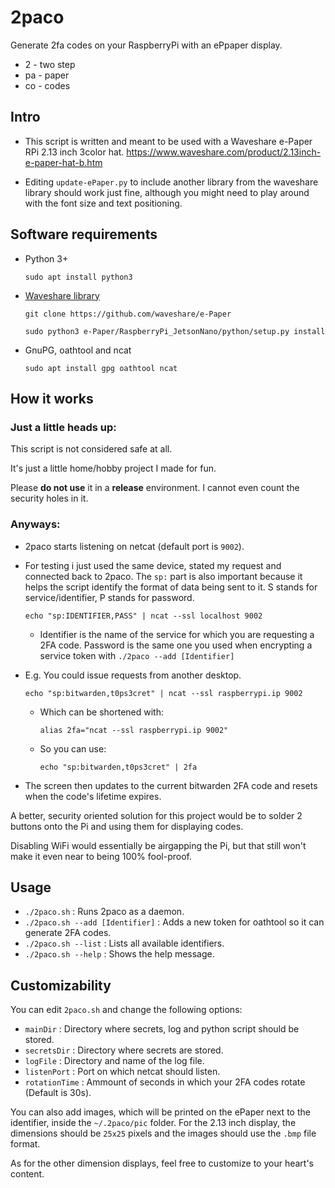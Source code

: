 # 2paco

Generate 2fa codes on your RaspberryPi with an ePpaper display.

* 2 - two step
* pa - paper
* co - codes

## Intro

* This script is written and meant to be used with a Waveshare e-Paper RPi 2.13 inch 3color hat.
https://www.waveshare.com/product/2.13inch-e-paper-hat-b.htm

* Editing `update-ePaper.py` to include another library from the waveshare library should work just fine,
although you might need to play around with the font size and text positioning.

## Software requirements

* Python 3+

    `sudo apt install python3`

* [Waveshare library](https://github.com/waveshare/e-Paper)
  
    `git clone https://github.com/waveshare/e-Paper`

    `sudo python3 e-Paper/RaspberryPi_JetsonNano/python/setup.py install`
  
* GnuPG, oathtool and ncat

    `sudo apt install gpg oathtool ncat`

## How it works

### Just a little heads up:

This script is not considered safe at all.

It's just a little home/hobby project I made for fun.

Please **do not use** it in a **release** environment. I cannot even count the security holes in it.

### Anyways:

* 2paco starts listening on netcat (default port is `9002`).

* For testing i just used the same device, stated my request and connected back to 2paco. The `sp:` part is also important because it helps the script identify the format of data being sent to it. S stands for service/identifier, P stands for password.

    `echo "sp:IDENTIFIER,PASS" | ncat --ssl localhost 9002`
  
  * Identifier is the name of the service for which you are requesting a 2FA code.
  Password is the same one you used when encrypting a service token with `./2paco --add [Identifier]`

    

* E.g. You could issue requests from another desktop.

    `echo "sp:bitwarden,t0ps3cret" | ncat --ssl raspberrypi.ip 9002`
    
    * Which can be shortened with:
    
        `alias 2fa="ncat --ssl raspberrypi.ip 9002"`
        
    * So you can use:
        
        `echo "sp:bitwarden,t0ps3cret" | 2fa`

* The screen then updates to the current bitwarden 2FA code and resets when the code's lifetime expires.

A better, security oriented solution for this project would be to solder 2 buttons onto the Pi and using them for displaying codes.

Disabling WiFi would essentially be airgapping the Pi, but that still won't make it even near to being 100% fool-proof.

## Usage

* `./2paco.sh` : Runs 2paco as a daemon.
* `./2paco.sh --add [Identifier]` : Adds a new token for oathtool so it can generate 2FA codes.
* `./2paco.sh --list` : Lists all available identifiers.
* `./2paco.sh --help` : Shows the help message.

## Customizability

You can edit `2paco.sh` and change the following options:

* `mainDir` : Directory where secrets, log and python script should be stored.
* `secretsDir` : Directory where secrets are stored.
* `logFile` : Directory and name of the log file.
* `listenPort` : Port on which netcat should listen.
* `rotationTime` : Ammount of seconds in which your 2FA codes rotate (Default is 30s).

You can also add images, which will be printed on the ePaper next to the identifier, inside the `~/.2paco/pic` folder.
For the 2.13 inch display, the dimensions should be `25x25` pixels and the images should use the `.bmp` file format.

As for the other dimension displays, feel free to customize to your heart's content.
